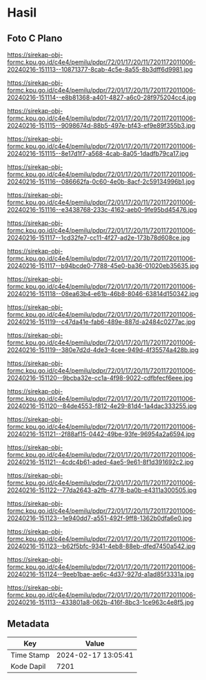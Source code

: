 # Hasil

## Foto C Plano

https://sirekap-obj-formc.kpu.go.id/c4e4/pemilu/pdpr/72/01/17/20/11/7201172011006-20240216-151113--10871377-8cab-4c5e-8a55-8b3dff6d9981.jpg

https://sirekap-obj-formc.kpu.go.id/c4e4/pemilu/pdpr/72/01/17/20/11/7201172011006-20240216-151114--e8b81368-a401-4827-a6c0-28f975204cc4.jpg

https://sirekap-obj-formc.kpu.go.id/c4e4/pemilu/pdpr/72/01/17/20/11/7201172011006-20240216-151115--9098674d-88b5-497e-bf43-ef9e89f355b3.jpg

https://sirekap-obj-formc.kpu.go.id/c4e4/pemilu/pdpr/72/01/17/20/11/7201172011006-20240216-151115--8e17d1f7-a568-4cab-8a05-1dadfb79ca17.jpg

https://sirekap-obj-formc.kpu.go.id/c4e4/pemilu/pdpr/72/01/17/20/11/7201172011006-20240216-151116--086662fa-0c60-4e0b-8acf-2c59134996b1.jpg

https://sirekap-obj-formc.kpu.go.id/c4e4/pemilu/pdpr/72/01/17/20/11/7201172011006-20240216-151116--e3438768-233c-4162-aeb0-9fe95bd45476.jpg

https://sirekap-obj-formc.kpu.go.id/c4e4/pemilu/pdpr/72/01/17/20/11/7201172011006-20240216-151117--1cd32fe7-cc11-4f27-ad2e-173b78d608ce.jpg

https://sirekap-obj-formc.kpu.go.id/c4e4/pemilu/pdpr/72/01/17/20/11/7201172011006-20240216-151117--b94bcde0-7788-45e0-ba36-01020eb35635.jpg

https://sirekap-obj-formc.kpu.go.id/c4e4/pemilu/pdpr/72/01/17/20/11/7201172011006-20240216-151118--08ea63b4-e61b-46b8-8046-63814d150342.jpg

https://sirekap-obj-formc.kpu.go.id/c4e4/pemilu/pdpr/72/01/17/20/11/7201172011006-20240216-151119--c47da41e-fab6-489e-887d-a2484c0277ac.jpg

https://sirekap-obj-formc.kpu.go.id/c4e4/pemilu/pdpr/72/01/17/20/11/7201172011006-20240216-151119--380e7d2d-4de3-4cee-949d-4f35574a428b.jpg

https://sirekap-obj-formc.kpu.go.id/c4e4/pemilu/pdpr/72/01/17/20/11/7201172011006-20240216-151120--9bcba32e-cc1a-4f98-9022-cdfbfecf6eee.jpg

https://sirekap-obj-formc.kpu.go.id/c4e4/pemilu/pdpr/72/01/17/20/11/7201172011006-20240216-151120--84de4553-f812-4e29-81d4-1a4dac333255.jpg

https://sirekap-obj-formc.kpu.go.id/c4e4/pemilu/pdpr/72/01/17/20/11/7201172011006-20240216-151121--2f88af15-0442-49be-93fe-96954a2a6594.jpg

https://sirekap-obj-formc.kpu.go.id/c4e4/pemilu/pdpr/72/01/17/20/11/7201172011006-20240216-151121--4cdc4b61-aded-4ae5-9e61-8f1d391692c2.jpg

https://sirekap-obj-formc.kpu.go.id/c4e4/pemilu/pdpr/72/01/17/20/11/7201172011006-20240216-151122--77da2643-a2fb-4778-ba0b-e4311a300505.jpg

https://sirekap-obj-formc.kpu.go.id/c4e4/pemilu/pdpr/72/01/17/20/11/7201172011006-20240216-151123--1e940dd7-a551-492f-9ff8-1362b0dfa6e0.jpg

https://sirekap-obj-formc.kpu.go.id/c4e4/pemilu/pdpr/72/01/17/20/11/7201172011006-20240216-151123--b62f5bfc-9341-4eb8-88eb-dfed7450a542.jpg

https://sirekap-obj-formc.kpu.go.id/c4e4/pemilu/pdpr/72/01/17/20/11/7201172011006-20240216-151124--9eeb1bae-ae6c-4d37-927d-a1ad85f3331a.jpg

https://sirekap-obj-formc.kpu.go.id/c4e4/pemilu/pdpr/72/01/17/20/11/7201172011006-20240216-151113--433801a8-062b-416f-8bc3-1ce963c4e8f5.jpg


## Metadata

| Key        | Value               |
| ---------- | ------------------- |
| Time Stamp | 2024-02-17 13:05:41 |
| Kode Dapil | 7201                |



